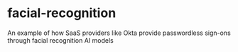 # facial-recognition
An example of how SaaS providers like Okta provide passwordless sign-ons through facial recognition AI models
